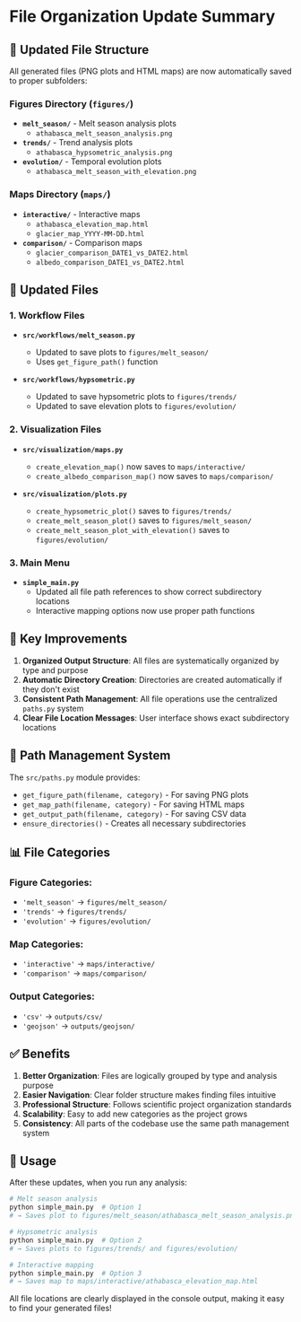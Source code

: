 # File Organization Update Summary

## 📁 Updated File Structure

All generated files (PNG plots and HTML maps) are now automatically saved to proper subfolders:

### Figures Directory (`figures/`)
- **`melt_season/`** - Melt season analysis plots
  - `athabasca_melt_season_analysis.png`
- **`trends/`** - Trend analysis plots  
  - `athabasca_hypsometric_analysis.png`
- **`evolution/`** - Temporal evolution plots
  - `athabasca_melt_season_with_elevation.png`

### Maps Directory (`maps/`)
- **`interactive/`** - Interactive maps
  - `athabasca_elevation_map.html`
  - `glacier_map_YYYY-MM-DD.html`
- **`comparison/`** - Comparison maps
  - `glacier_comparison_DATE1_vs_DATE2.html`
  - `albedo_comparison_DATE1_vs_DATE2.html`

## 🔧 Updated Files

### 1. Workflow Files
- **`src/workflows/melt_season.py`**
  - Updated to save plots to `figures/melt_season/`
  - Uses `get_figure_path()` function

- **`src/workflows/hypsometric.py`**
  - Updated to save hypsometric plots to `figures/trends/`
  - Updated to save elevation plots to `figures/evolution/`

### 2. Visualization Files
- **`src/visualization/maps.py`**
  - `create_elevation_map()` now saves to `maps/interactive/`
  - `create_albedo_comparison_map()` now saves to `maps/comparison/`

- **`src/visualization/plots.py`**
  - `create_hypsometric_plot()` saves to `figures/trends/`
  - `create_melt_season_plot()` saves to `figures/melt_season/`
  - `create_melt_season_plot_with_elevation()` saves to `figures/evolution/`

### 3. Main Menu
- **`simple_main.py`**
  - Updated all file path references to show correct subdirectory locations
  - Interactive mapping options now use proper path functions

## 🎯 Key Improvements

1. **Organized Output Structure**: All files are systematically organized by type and purpose
2. **Automatic Directory Creation**: Directories are created automatically if they don't exist
3. **Consistent Path Management**: All file operations use the centralized `paths.py` system
4. **Clear File Location Messages**: User interface shows exact subdirectory locations

## 🔄 Path Management System

The `src/paths.py` module provides:
- `get_figure_path(filename, category)` - For saving PNG plots
- `get_map_path(filename, category)` - For saving HTML maps  
- `get_output_path(filename, category)` - For saving CSV data
- `ensure_directories()` - Creates all necessary subdirectories

## 📊 File Categories

### Figure Categories:
- `'melt_season'` → `figures/melt_season/`
- `'trends'` → `figures/trends/`
- `'evolution'` → `figures/evolution/`

### Map Categories:
- `'interactive'` → `maps/interactive/`
- `'comparison'` → `maps/comparison/`

### Output Categories:
- `'csv'` → `outputs/csv/`
- `'geojson'` → `outputs/geojson/`

## ✅ Benefits

1. **Better Organization**: Files are logically grouped by type and analysis purpose
2. **Easier Navigation**: Clear folder structure makes finding files intuitive
3. **Professional Structure**: Follows scientific project organization standards
4. **Scalability**: Easy to add new categories as the project grows
5. **Consistency**: All parts of the codebase use the same path management system

## 🚀 Usage

After these updates, when you run any analysis:

```python
# Melt season analysis
python simple_main.py  # Option 1
# → Saves plot to figures/melt_season/athabasca_melt_season_analysis.png

# Hypsometric analysis  
python simple_main.py  # Option 2
# → Saves plots to figures/trends/ and figures/evolution/

# Interactive mapping
python simple_main.py  # Option 3
# → Saves map to maps/interactive/athabasca_elevation_map.html
```

All file locations are clearly displayed in the console output, making it easy to find your generated files! 